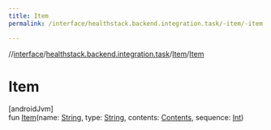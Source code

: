 ```yaml
---
title: Item
permalink: /interface/healthstack.backend.integration.task/-item/-item.html

---
```

//[interface](/bi_interface.html)/[healthstack.backend.integration.task](../index.html)/[Item](index.html)/[Item](-item.html)



# Item



[androidJvm]\
fun [Item](-item.html)(name: [String](https://kotlinlang.org/api/latest/jvm/stdlib/kotlin/-string/index.html), type: [String](https://kotlinlang.org/api/latest/jvm/stdlib/kotlin/-string/index.html), contents: [Contents](../-contents/index.html), sequence: [Int](https://kotlinlang.org/api/latest/jvm/stdlib/kotlin/-int/index.html))




